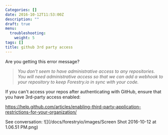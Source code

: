 ```yaml
---
Categories: []
date: 2016-10-12T11:53:00Z
description: ""
draft: true
menu:
  troubleshooting:
    weight: 5
tags: []
title: github 3rd party access
---
```


Are you getting this error message? 

><i> You don't seem to have administrative access to any repositories. You will need administrative access so that we can add a webhook to your repository to keep Forestry.io in sync with your code.</i>

If you can't access your repos after authenticating with GitHub, ensure that you have 3rd-party access enabled:

https://help.github.com/articles/enabling-third-party-application-restrictions-for-your-organization/

See conversation:
![](/docs/forestryio/images/Screen Shot 2016-10-12 at 1.06.51 PM.png)
